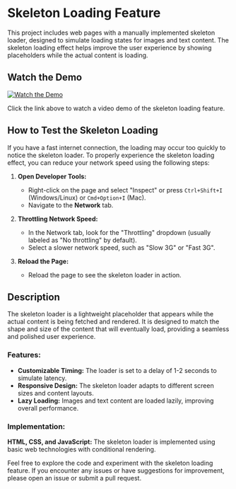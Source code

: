# Skeleton Loading Feature

This project includes web pages with a manually implemented skeleton loader, designed to simulate loading states for images and text content. The skeleton loading effect helps improve the user experience by showing placeholders while the actual content is loading.

## Watch the Demo

[![Watch the Demo](https://img.youtube.com/vi/VIDEO_ID/0.jpg)](https://drive.google.com/file/d/1ty7jPFU640lfSiWDfBQyABw29lnO0g6p/view)

Click the link above to watch a video demo of the skeleton loading feature.


## How to Test the Skeleton Loading

If you have a fast internet connection, the loading may occur too quickly to notice the skeleton loader. To properly experience the skeleton loading effect, you can reduce your network speed using the following steps:

1. **Open Developer Tools:**
   - Right-click on the page and select "Inspect" or press `Ctrl+Shift+I` (Windows/Linux) or `Cmd+Option+I` (Mac).
   - Navigate to the **Network** tab.

2. **Throttling Network Speed:**
   - In the Network tab, look for the "Throttling" dropdown (usually labeled as "No throttling" by default).
   - Select a slower network speed, such as "Slow 3G" or "Fast 3G".

3. **Reload the Page:**
   - Reload the page to see the skeleton loader in action.

## Description

The skeleton loader is a lightweight placeholder that appears while the actual content is being fetched and rendered. It is designed to match the shape and size of the content that will eventually load, providing a seamless and polished user experience.

### Features:
- **Customizable Timing:** The loader is set to a delay of 1-2 seconds to simulate latency.
- **Responsive Design:** The skeleton loader adapts to different screen sizes and content layouts.
- **Lazy Loading:** Images and text content are loaded lazily, improving overall performance.

### Implementation:
**HTML, CSS, and JavaScript:** The skeleton loader is implemented using basic web technologies with conditional rendering.

Feel free to explore the code and experiment with the skeleton loading feature. If you encounter any issues or have suggestions for improvement, please open an issue or submit a pull request.
